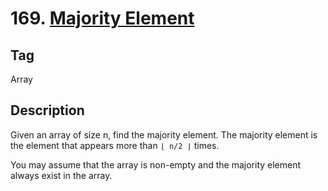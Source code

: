 # 169. [Majority Element][1]

## Tag
Array

## Description
Given an array of size n, find the majority element. The majority element is the element that appears more than `⌊ n/2 ⌋` times.

You may assume that the array is non-empty and the majority element always exist in the array.

[1]: https://leetcode.com/problems/majority-element/#/description